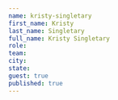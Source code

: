 ```yaml
---
name: kristy-singletary
first_name: Kristy
last_name: Singletary
full_name: Kristy Singletary
role: 
team: 
city: 
state: 
guest: true
published: true
---
```


